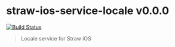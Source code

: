 # straw-ios-service-locale v0.0.0

[![Build Status](https://travis-ci.org/strawjs/straw-ios-service-locale.svg?branch=master)](https://travis-ci.org/strawjs/straw-ios-service-locale)

> Locale service for Straw iOS
